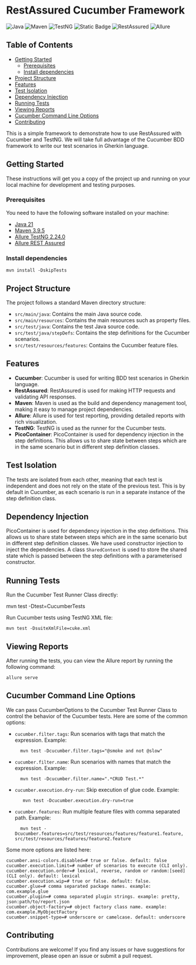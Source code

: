 # RestAssured Cucumber Framework

![Java](https://img.shields.io/badge/Java-21-blue.svg?style=for-the-badge&logo=openjdk&logoColor=black&labelColor=ED8B00)
![Maven](https://img.shields.io/badge/Maven-3.9.5-blue?logo=apachemaven&logoColor=black&labelColor=C71A36&style=for-the-badge)
![TestNG](https://img.shields.io/badge/TestNG-7.10.2-blue?logo=testng&labelColor=CD6532&style=for-the-badge)
![Static Badge](https://img.shields.io/badge/cucumber-7.18.0-blue?logo=cucumber&style=for-the-badge&logoColor=cyan)
![RestAssured](https://img.shields.io/badge/RestAssured-5.4.0-blue?labelColor=00A86B&style=for-the-badge)
![Allure](https://img.shields.io/badge/Allure-2.24.0-blue?labelColor=FF6400&style=for-the-badge)

## Table of Contents

* [Getting Started](#getting-started)
    * [Prerequisites](#prerequisites)
    * [Install dependencies](#install-dependencies)
* [Project Structure](#project-structure)
* [Features](#features)
* [Test Isolation](#test-isolation)
* [Dependency Injection](#dependency-injection)
* [Running Tests](#running-tests)
* [Viewing Reports](#viewing-reports)
* [Cucumber Command Line Options](#cucumber-command-line-options)
* [Contributing](#contributing)

This is a simple framework to demonstrate how to use RestAssured with Cucumber and TestNG. We will take full advantage
of the Cucumber BDD framework to write our test scenarios in Gherkin language.

## Getting Started

These instructions will get you a copy of the project up and running on your local machine for development and testing
purposes.

### Prerequisites

You need to have the following software installed on your machine:

- [Java 21](https://www.oracle.com/java/technologies/javase-jdk11-downloads.html)
- [Maven 3.9.5](https://maven.apache.org/download.cgi)
- [Allure TestNG 2.24.0](https://allurereport.org/docs/testng/)
- [Allure REST Assured](https://allurereport.org/docs/restassured/)

### Install dependencies

    mvn install -DskipTests

## Project Structure

The project follows a standard Maven directory structure:

- `src/main/java`: Contains the main Java source code.
- `src/main/resources`: Contains the main resources such as property files.
- `src/test/java`: Contains the test Java source code.
- `src/test/java/stepDefs`: Contains the step definitions for the Cucumber scenarios.
- `src/test/resources/features`: Contains the Cucumber feature files.

## Features

- **Cucumber**: Cucumber is used for writing BDD test scenarios in Gherkin language.
- **RestAssured**: RestAssured is used for making HTTP requests and validating API responses.
- **Maven**: Maven is used as the build and dependency management tool, making it easy to manage project dependencies.
- **Allure**: Allure is used for test reporting, providing detailed reports with rich visualization.
- **TestNG**: TestNG is used as the runner for the Cucumber tests.
- **PicoContainer**: PicoContainer is used for dependency injection in the step definitions. This allows us to share
  state between steps which are in the same scenario but in different step definition classes.

## Test Isolation

The tests are isolated from each other, meaning that each test is independent and does not rely on the state of the
previous test. This is by default in Cucumber, as each scenario is run in a separate instance of the step definition
class.

## Dependency Injection

PicoContainer is used for dependency injection in the step definitions. This allows us to share state between steps
which are in the same scenario but in different step definition classes. We have used constructor injection to inject
the dependencies. A class `SharedContext` is used to store the shared state which is passed between the step definitions
with a parameterised constructor.

## Running Tests

Run the Cucumber Test Runner Class directly:

mvn test -Dtest=CucumberTests

Run Cucumber tests using TestNG XML file:

    mvn test -DsuiteXmlFile=cuke.xml

## Viewing Reports

After running the tests, you can view the Allure report by running the following command:

    allure serve

## Cucumber Command Line Options

We can pass CucumberOptions to the Cucumber Test Runner Class to control the behavior of the Cucumber tests. Here are
some of the common options:

- `cucumber.filter.tags`: Run scenarios with tags that match the expression. Example:

        mvn test -Dcucumber.filter.tags="@smoke and not @slow"

- `cucumber.filter.name`: Run scenarios with names that match the expression. Example:

        mvn test -Dcucumber.filter.name=".*CRUD Test.*"

- `cucumber.execution.dry-run`: Skip execution of glue code. Example:

         mvn test -Dcucumber.execution.dry-run=true

- `cucumber.features`: Run multiple feature files with comma separated path. Example:

        mvn test -Dcucumber.features=src/test/resources/features/feature1.feature, src/test/resources/features/feature2.feature

Some more options are listed here:

```properties
cucumber.ansi-colors.disabled=# true or false. default: false
cucumber.execution.limit=# number of scenarios to execute (CLI only).
cucumber.execution.order=# lexical, reverse, random or random:[seed] (CLI only). default: lexical
cucumber.execution.wip=# true or false. default: false.
cucumber.glue=# comma separated package names. example: com.example.glue
cucumber.plugin=# comma separated plugin strings. example: pretty, json:path/to/report.json
cucumber.object-factory=# object factory class name. example: com.example.MyObjectFactory
cucumber.snippet-type=# underscore or camelcase. default: underscore
```

## Contributing

Contributions are welcome! If you find any issues or have suggestions for improvement, please open an issue or submit a
pull request.
